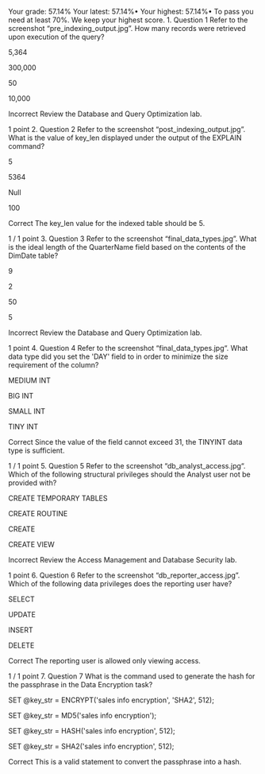 Your grade: 57.14%
Your latest: 57.14%•
Your highest: 57.14%•
To pass you need at least 70%. We keep your highest score.
1.
Question 1
Refer to the screenshot “pre_indexing_output.jpg”. How many records were retrieved upon execution of the query?



5,364



300,000



50 



10,000


Incorrect
Review the Database and Query Optimization lab.

1 point
2.
Question 2
Refer to the screenshot “post_indexing_output.jpg”. What is the value of key_len displayed under the output of the EXPLAIN command?



5



5364



Null



100


Correct
The key_len value for the indexed table should be 5.

1 / 1 point
3.
Question 3
Refer to the screenshot “final_data_types.jpg”. What is the ideal length of the QuarterName field based on the contents of the DimDate table?



9



2



50



5


Incorrect
Review the Database and Query Optimization lab.

1 point
4.
Question 4
Refer to the screenshot “final_data_types.jpg“. What data type did you set the 'DAY' field to in order to minimize the size requirement of the column?



MEDIUM INT



BIG INT



SMALL INT



TINY INT


Correct
Since the value of the field cannot exceed 31, the TINYINT data type is sufficient.

1 / 1 point
5.
Question 5
Refer to the screenshot “db_analyst_access.jpg“. Which of the following structural privileges should the Analyst user not be provided with?



CREATE TEMPORARY TABLES



CREATE ROUTINE



CREATE



CREATE VIEW


Incorrect
Review the Access Management and Database Security lab.

1 point
6.
Question 6
Refer to the screenshot “db_reporter_access.jpg”. Which of the following data privileges does the reporting user have?



SELECT



UPDATE



INSERT



DELETE


Correct
The reporting user is allowed only viewing access.

1 / 1 point
7.
Question 7
What is the command used to generate the hash for the passphrase in the Data Encryption task?



SET @key_str = ENCRYPT('sales info encryption', 'SHA2', 512);



SET @key_str = MD5('sales info encryption');



SET @key_str = HASH('sales info encryption', 512);



SET @key_str = SHA2('sales info encryption', 512);


Correct
This is a valid statement to convert the passphrase into a hash.